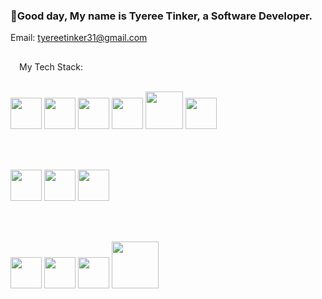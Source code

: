 ###  👋Good day, My name is Tyeree Tinker, a Software Developer.
Email: tyereetinker31@gmail.com
##

<img src="https://github.com/TyereeTinker/TyereeTinker/assets/71784154/38e2a703-305b-4741-80d5-8b8f21da1390" width="10" /> My Tech Stack: <br/> <br/>

<img src="https://github.com/TyereeTinker/TyereeTinker/assets/71784154/a7286ead-ab41-4164-b053-8b096835d97f" width="50" />
<img src="https://github.com/TyereeTinker/TyereeTinker/assets/71784154/b3cd7cd5-6c0c-4586-bf4f-63fd3ea3b67e" width="50" />
<img src="https://github.com/TyereeTinker/TyereeTinker/assets/71784154/c3cb28fb-7944-4779-a500-b9692e082a0d" width="50" />
<img src="https://github.com/TyereeTinker/TyereeTinker/assets/71784154/8a1d0e82-cec3-4438-abba-e9a970d5ea34" width="50" />
<img src="https://github.com/TyereeTinker/TyereeTinker/assets/71784154/538e582e-60ce-47b4-93e4-e03bdb88b3b9" width="60" />
<img src="https://github.com/TyereeTinker/TyereeTinker/assets/71784154/2d8ca613-8f03-404b-ad94-3cbed37d3888" width="50" />

<br/><br/>

<img src="https://github.com/TyereeTinker/TyereeTinker/assets/71784154/80b5ae99-c8cf-40b6-9665-ddeb5ce2874e" width="50" />
<img src="https://github.com/TyereeTinker/TyereeTinker/assets/71784154/afcbcb61-e68f-4906-9d8d-3b23736cc700" width="50" />
<img src="https://github.com/TyereeTinker/TyereeTinker/assets/71784154/eaf9cfc1-9e35-41e0-94b9-91b6c931e1bc" width="50" />

<br/><br/>

<img src="https://github.com/TyereeTinker/TyereeTinker/assets/71784154/42171333-6ebe-4b69-ba09-41027be63670" width="50" />
<img src="https://github.com/TyereeTinker/TyereeTinker/assets/71784154/bcdd8a75-411e-4ae7-89f1-22bac039ac58" width="50" />
<img src="https://github.com/TyereeTinker/TyereeTinker/assets/71784154/9e77abba-b6cc-49eb-b1f3-3d5cecb0c7fd" width="50" />
<img src="https://github.com/TyereeTinker/TyereeTinker/assets/71784154/0d0e8468-ad52-4437-8f2a-cf373c583375" width="75" />

##







<!--
**TyereeTinker/TyereeTinker** is a ✨ _special_ ✨ repository because its `README.md` (this file) appears on your GitHub profile.

Here are some ideas to get you started:

- 🔭 I’m currently working on ...
- 🌱 I’m currently learning ...
- 👯 I’m looking to collaborate on ...
- 🤔 I’m looking for help with ...
- 💬 Ask me about ...
- 📫 How to reach me: ...
- 😄 Pronouns: ...
- ⚡ Fun fact: ...
-->
